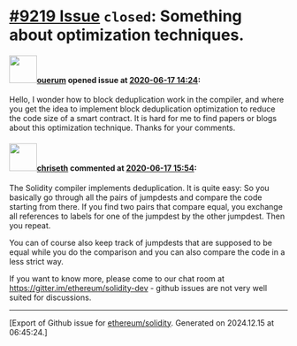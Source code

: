 # [\#9219 Issue](https://github.com/ethereum/solidity/issues/9219) `closed`: Something about optimization techniques.

#### <img src="https://avatars.githubusercontent.com/u/33819640?u=c03698745ffeddff2879c63e04e774277a9e719f&v=4" width="50">[ouerum](https://github.com/ouerum) opened issue at [2020-06-17 14:24](https://github.com/ethereum/solidity/issues/9219):

Hello, I wonder how to block deduplication work in the compiler, and where you get the idea to implement block deduplication optimization to reduce the code size of a smart contract. It is hard for me to find papers or blogs about this optimization technique. Thanks for your comments.

#### <img src="https://avatars.githubusercontent.com/u/9073706?v=4" width="50">[chriseth](https://github.com/chriseth) commented at [2020-06-17 15:54](https://github.com/ethereum/solidity/issues/9219#issuecomment-645460675):

The Solidity compiler implements deduplication. It is quite easy: So you basically go through all the pairs of jumpdests and compare the code starting from there. If you find two pairs that compare equal, you exchange all references to labels for one of the jumpdest by the other jumpdest. Then you repeat.

You can of course also keep track of jumpdests that are supposed to be equal while you do the comparison and you can also compare the code in a less strict way.

If you want to know more, please come to our chat room at https://gitter.im/ethereum/solidity-dev - github issues are not very well suited for discussions.


-------------------------------------------------------------------------------



[Export of Github issue for [ethereum/solidity](https://github.com/ethereum/solidity). Generated on 2024.12.15 at 06:45:24.]
